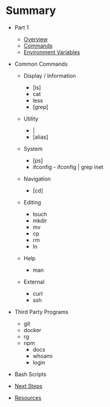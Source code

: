 # Summary

* Part 1
    * [Overview](/lessons/00-shells-terminals-command-lines.md)
    * [Commands](/lessons/00-commands.md)
    * [Environment Variables](/lessons/99-environment-variables.md)
* Common Commands
    * Display / Information
      * [ls]
      * cat
      * less
      * [grep]

    * Utility
      * |
      * [alias]

    * System
      * [ps]
      * ifconfig - ifconfig | grep inet

    * Navigation
      * [cd]

    * Editing
      * touch
      * mkdir
      * mv
      * cp
      * rm
      * ln

    * Help
      * man

    * External
      * curl
      * ssh

* Third Party Programs
    * git
    * docker
    * rg
    * npm
      * docs
      * whoami
      * login

* Bash Scripts

* [Next Steps](lessons/99-next-steps.md)

* [Resources](resources.md)




